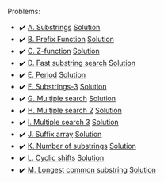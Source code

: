 Problems:
- :heavy_check_mark: [A. Substrings](https://codeforces.com/group/QmrArgR1Jp/contest/306742/problem/A) [Solution](https://github.com/AntonAsmirko/Algorithms/blob/main/StringAlgorithms/A.cpp)
- :heavy_check_mark: [B. Prefix Function](https://codeforces.com/group/QmrArgR1Jp/contest/306742/problem/B) [Solution](https://github.com/AntonAsmirko/Algorithms/blob/main/StringAlgorithms/B.kt)
- :heavy_check_mark: [C. Z-function](https://codeforces.com/group/QmrArgR1Jp/contest/306742/problem/C) [Solution](https://github.com/AntonAsmirko/Algorithms/blob/main/StringAlgorithms/C.kt)
- :heavy_check_mark: [D. Fast substring search](https://codeforces.com/group/QmrArgR1Jp/contest/306742/problem/D) [Solution](https://github.com/AntonAsmirko/Algorithms/blob/main/StringAlgorithms/D.kt)
- :heavy_check_mark: [E. Period](https://codeforces.com/group/QmrArgR1Jp/contest/306742/problem/E) [Solution](https://github.com/AntonAsmirko/Algorithms/blob/main/StringAlgorithms/E.kt)
- :heavy_check_mark: [F. Substrings-3](https://codeforces.com/group/QmrArgR1Jp/contest/306742/problem/F) [Solution](https://github.com/AntonAsmirko/Algorithms/blob/main/StringAlgorithms/F.cpp)
- :heavy_check_mark: [G. Multiple search](https://codeforces.com/group/QmrArgR1Jp/contest/306742/problem/G) [Solution](https://github.com/AntonAsmirko/Algorithms/blob/main/StringAlgorithms/G.cpp)
- :heavy_check_mark: [H. Multiple search 2](https://codeforces.com/group/QmrArgR1Jp/contest/306742/problem/H) [Solution](https://github.com/AntonAsmirko/Algorithms/blob/main/StringAlgorithms/H.cpp)
- :heavy_check_mark: [I. Multiple search 3](https://codeforces.com/group/QmrArgR1Jp/contest/306742/problem/I) [Solution](https://github.com/AntonAsmirko/Algorithms/blob/main/StringAlgorithms/I.cpp)
- :heavy_check_mark: [J. Suffix array](https://codeforces.com/group/QmrArgR1Jp/contest/306742/problem/J) [Solution](https://github.com/AntonAsmirko/Algorithms/blob/main/StringAlgorithms/J.cpp)
- :heavy_check_mark: [K. Number of substrings](https://codeforces.com/group/QmrArgR1Jp/contest/306742/problem/K) [Solution](https://github.com/AntonAsmirko/Algorithms/blob/main/StringAlgorithms/K.cpp)
- :heavy_check_mark: [L. Cyclic shifts](https://codeforces.com/group/QmrArgR1Jp/contest/306742/problem/L) [Solution](https://github.com/AntonAsmirko/Algorithms/blob/main/StringAlgorithms/L.cpp)
- :heavy_check_mark: [M. Longest common substring](https://codeforces.com/group/QmrArgR1Jp/contest/306742/problem/M) [Solution](https://github.com/AntonAsmirko/Algorithms/blob/main/StringAlgorithms/M.cpp)
